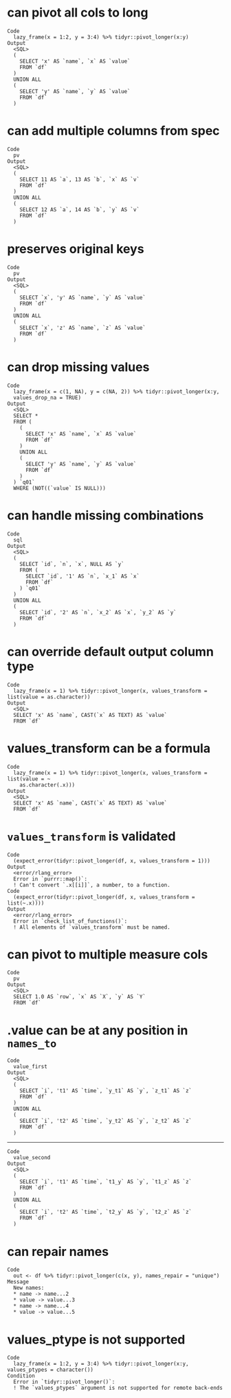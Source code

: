 # can pivot all cols to long

    Code
      lazy_frame(x = 1:2, y = 3:4) %>% tidyr::pivot_longer(x:y)
    Output
      <SQL>
      (
        SELECT 'x' AS `name`, `x` AS `value`
        FROM `df`
      )
      UNION ALL
      (
        SELECT 'y' AS `name`, `y` AS `value`
        FROM `df`
      )

# can add multiple columns from spec

    Code
      pv
    Output
      <SQL>
      (
        SELECT 11 AS `a`, 13 AS `b`, `x` AS `v`
        FROM `df`
      )
      UNION ALL
      (
        SELECT 12 AS `a`, 14 AS `b`, `y` AS `v`
        FROM `df`
      )

# preserves original keys

    Code
      pv
    Output
      <SQL>
      (
        SELECT `x`, 'y' AS `name`, `y` AS `value`
        FROM `df`
      )
      UNION ALL
      (
        SELECT `x`, 'z' AS `name`, `z` AS `value`
        FROM `df`
      )

# can drop missing values

    Code
      lazy_frame(x = c(1, NA), y = c(NA, 2)) %>% tidyr::pivot_longer(x:y,
      values_drop_na = TRUE)
    Output
      <SQL>
      SELECT *
      FROM (
        (
          SELECT 'x' AS `name`, `x` AS `value`
          FROM `df`
        )
        UNION ALL
        (
          SELECT 'y' AS `name`, `y` AS `value`
          FROM `df`
        )
      ) `q01`
      WHERE (NOT((`value` IS NULL)))

# can handle missing combinations

    Code
      sql
    Output
      <SQL>
      (
        SELECT `id`, `n`, `x`, NULL AS `y`
        FROM (
          SELECT `id`, '1' AS `n`, `x_1` AS `x`
          FROM `df`
        ) `q01`
      )
      UNION ALL
      (
        SELECT `id`, '2' AS `n`, `x_2` AS `x`, `y_2` AS `y`
        FROM `df`
      )

# can override default output column type

    Code
      lazy_frame(x = 1) %>% tidyr::pivot_longer(x, values_transform = list(value = as.character))
    Output
      <SQL>
      SELECT 'x' AS `name`, CAST(`x` AS TEXT) AS `value`
      FROM `df`

# values_transform can be a formula

    Code
      lazy_frame(x = 1) %>% tidyr::pivot_longer(x, values_transform = list(value = ~
        as.character(.x)))
    Output
      <SQL>
      SELECT 'x' AS `name`, CAST(`x` AS TEXT) AS `value`
      FROM `df`

# `values_transform` is validated

    Code
      (expect_error(tidyr::pivot_longer(df, x, values_transform = 1)))
    Output
      <error/rlang_error>
      Error in `purrr::map()`:
      ! Can't convert `.x[[i]]`, a number, to a function.
    Code
      (expect_error(tidyr::pivot_longer(df, x, values_transform = list(~.x))))
    Output
      <error/rlang_error>
      Error in `check_list_of_functions()`:
      ! All elements of `values_transform` must be named.

# can pivot to multiple measure cols

    Code
      pv
    Output
      <SQL>
      SELECT 1.0 AS `row`, `x` AS `X`, `y` AS `Y`
      FROM `df`

# .value can be at any position in `names_to`

    Code
      value_first
    Output
      <SQL>
      (
        SELECT `i`, 't1' AS `time`, `y_t1` AS `y`, `z_t1` AS `z`
        FROM `df`
      )
      UNION ALL
      (
        SELECT `i`, 't2' AS `time`, `y_t2` AS `y`, `z_t2` AS `z`
        FROM `df`
      )

---

    Code
      value_second
    Output
      <SQL>
      (
        SELECT `i`, 't1' AS `time`, `t1_y` AS `y`, `t1_z` AS `z`
        FROM `df`
      )
      UNION ALL
      (
        SELECT `i`, 't2' AS `time`, `t2_y` AS `y`, `t2_z` AS `z`
        FROM `df`
      )

# can repair names

    Code
      out <- df %>% tidyr::pivot_longer(c(x, y), names_repair = "unique")
    Message
      New names:
      * name -> name...2
      * value -> value...3
      * name -> name...4
      * value -> value...5

# values_ptype is not supported

    Code
      lazy_frame(x = 1:2, y = 3:4) %>% tidyr::pivot_longer(x:y, values_ptypes = character())
    Condition
      Error in `tidyr::pivot_longer()`:
      ! The `values_ptypes` argument is not supported for remote back-ends

